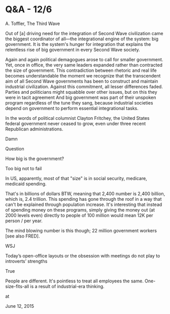 # Q&A - 12/6

A. Toffler, The Third Wave

Out of [a] driving need for the integration of Second Wave civilization came the biggest coordinator of all—the integrational engine of the system: big government. It is the system's hunger for integration that explains the relentless rise of big government in every Second Wave society.

Again and again political demagogues arose to call for smaller government. Yet, once in office, the very same leaders expanded rather than contracted the size of government. This contradiction between rhetoric and real life becomes understandable the moment we recognize that the transcendent aim of all Second Wave governments has been to construct and maintain industrial civilization. Against this commitment, all lesser differences faded. Parties and politicians might squabble over other issues, but on this they were in tacit agreement And big government was part of their unspoken program regardless of the tune they sang, because industrial societies depend on government to perform essential integrational tasks.

In the words of political columnist Clayton Fritchey, the United States federal government never ceased to grow, even under three recent Republican administrations.

Damn

Question

How big is the government?

Too big not to fail

In US, apparently, most of that "size" is in social security, medicare, medicaid spending.




That's in billions of dollars BTW, meaning that 2,400 number is 2,400 billion, which is, 2.4 trillion. This spending has gone through the roof in a way that can't be explained through population increase. It's interesting that instead of spending money on these programs, simply giving the money out (at 2000 levels even) directly to people of 100 million would mean 12K per person / per year.

The mind blowing number is this though; 22 million government workers [see also FRED].

WSJ

Today’s open-office layouts or the obsession with meetings do not play to introverts’ strengths

True

People are different. It's pointless to treat all employees the same. One-size-fits-all is a result of industrial-era thinking.








at

June 12, 2015















